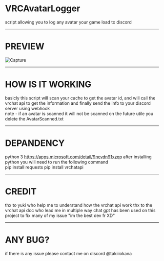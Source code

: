 # VRCAvatarLogger  
script allowing you to log any avatar your game load to discord  
_________________________________________________________________  
# PREVIEW  
![Capture](https://github.com/TakiiiNotFound/VRCAvatarLogger/assets/82332813/ee414192-4867-4c67-828a-170dba548ead)
_________________________________________________________________  
# HOW IS IT WORKING  
basicly this script will scan your cache to get the avatar id, and will call the vrchat api to get the information and finally send the info to your discord server using webhook  
note - if an avatar is scanned it will not be scanned on the future utile you delete the AvatarScanned.txt
_________________________________________________________________  
# DEPANDENCY  
python 3 https://apps.microsoft.com/detail/9ncvdn91xzqp
after installing python you will need to run the following command  
pip install requests
pip install vrchatapi  
_______________________________________________________________  
# CREDIT
thx to yuki who help me to understand how the vrchat api work
thx to the vrchat api doc who lead me in multiple way
chat gpt has been used on this project to fix many of my issue "im the best dev fr XD"
_______________________________________________________________  
# ANY BUG?
if there is any issue please contact me on discord @takiiiokana
